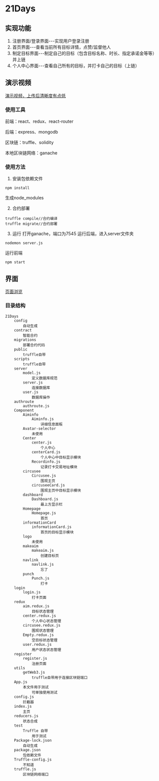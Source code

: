 # 21Days

## 实现功能
1. 注册界面/登录界面---实现用户登录注册
2. 首页界面---查看当前所有目标详情，点赞/监督他人
3. 制定目标界面---制定自己的目标（包含目标名称、时长、指定承诺金等等）并上链
4. 个人中心界面---查看自己所有的目标，并打卡自己的目标（上链）

## 演示视频
[演示视频，上传后清晰度有点低](https://v.youku.com/v_show/id_XMzgwNzA5MzAwOA==.html?spm=a2h3j.8428770.3416059.1)
### 使用工具
前端：react、redux、react-router

后端：express、mongodb

区块链：truffle、solidity

本地区块链网络：ganache

### 使用方法
1. 安装包依赖文件
```
npm install
```
生成node_modules

2. 合约部署
```
truffle compile//合约编译
truffle migrate//合约部署
```
3. 运行
打开ganache，端口为7545
运行后端，进入server文件夹
```
nodemon server.js
```
运行前端
```
npm start
```

## 界面
[页面浏览](https://github.com/KaryDean/21Days/blob/master/image/README.md)

### 目录结构
```
21Days
	config
		自动生成
	contract
		智能合约
	migrations
		部署合约代码
	public
		truffle自带
	scripts
		truffle自带
	server
		model.js
			定义数据库规范
		server.js
			连接数据库
		user.js
			数据库操作
	authroute
		authroute.js
	Component
		Aiminfo
			Aiminfo.js
				详细信息面板
		Avatar-selector
			未使用
		Center
			center.js
				个人中心
			centerCard.js
				个人中心中目标显示模块
			Recordinfo.js
				记录打卡交易地址模块
		circusee
			Circusee.js
				围观主页
			circuseeCard.js
				围观主页中目标显示模块
		dashboard
			Dashboard.js
				最上方显示栏
		Homepage
			Homepage.js
				首页
		informationCard
			informationCard.js
				首页的目标显示模块
		logo
			未使用
		makeaim
			makeaim.js
				创建目标页
		navlink
			navlink.js
				忘了
		punch
			Punch.js
				打卡
	login
		login.js
			打卡页面
	redux
		aim.redux.js
			目标状态管理
		center.redux.js
			个人中心状态管理
		circusee.redux.js
			围观状态管理
		Empty.redux.js
			空目标状态管理
		user.redux.js
			用户状态状态管理
	register
		register.js
			注册页面
	utils
		getWeb3.js
			truffle自带用于连接区块链端口
	App.js
		本文件用于测试
			可单独使用测试
	config.js
		拦截器
	index.js
		主页
	reducers.js
		状态合成
	test
		Truffle 自带
			用于测试
	Package-lock.json
		自动生成
	package.json
		包依赖文件
	Truffle-config.js
		不知道
	truffle.js
		区块链网络端口
```
